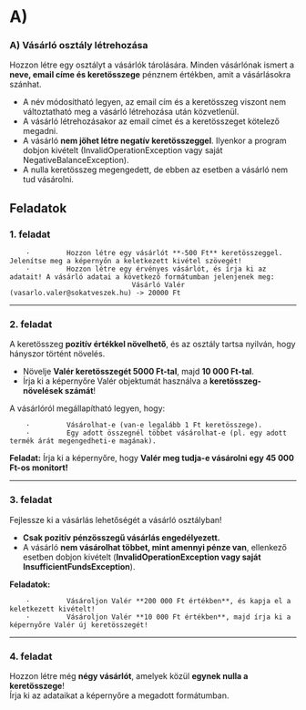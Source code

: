# **A)**


### A) Vásárló osztály létrehozása

Hozzon létre egy osztályt a vásárlók tárolására. Minden vásárlónak ismert a **neve, email címe és keretösszege** pénznem értékben, amit a vásárlásokra szánhat.

* A név módosítható legyen, az email cím és a keretösszeg viszont nem változtatható meg a vásárló létrehozása után közvetlenül.
* A vásárló létrehozásakor az email címet és a keretösszeget kötelező megadni.
* A vásárló **nem jöhet létre negatív keretösszeggel**. Ilyenkor a program dobjon kivételt (InvalidOperationException vagy saját NegativeBalanceException).
* A nulla keretösszeg megengedett, de ebben az esetben a vásárló nem tud vásárolni.

## Feladatok

### 1. feladat

        ·         Hozzon létre egy vásárlót **-500 Ft** keretösszeggel. Jelenítse meg a képernyőn a keletkezett kivétel szövegét!
        ·         Hozzon létre egy érvényes vásárlót, és írja ki az adatait! A vásárló adatai a következő formátumban jelenjenek meg:
                                  Vásárló Valér (vasarlo.valer@sokatveszek.hu) -> 20000 Ft



---
    
### 2. feladat

A keretösszeg **pozitív értékkel növelhető**, és az osztály tartsa nyilván, hogy hányszor történt növelés.

* Növelje **Valér keretösszegét 5000 Ft-tal**, majd **10 000 Ft-tal**.
* Írja ki a képernyőre Valér objektumát használva a **keretösszeg-növelések számát**!

A vásárlóról megállapítható legyen, hogy:

        ·         Vásárolhat-e (van-e legalább 1 Ft keretösszege).
        ·         Egy adott összegnél többet vásárolhat-e (pl. egy adott termék árát megengedheti-e magának).

**Feladat:** Írja ki a képernyőre, hogy **Valér meg tudja-e vásárolni egy 45 000 Ft-os monitort!**

---

### 3. feladat

Fejlessze ki a vásárlás lehetőségét a vásárló osztályban!

* **Csak pozitív pénzösszegű vásárlás engedélyezett.**
* A vásárló **nem vásárolhat többet, mint amennyi pénze van**, ellenkező esetben dobjon kivételt (**InvalidOperationException vagy saját InsufficientFundsException**).

**Feladatok:**

        ·         Vásároljon Valér **200 000 Ft értékben**, és kapja el a keletkezett kivételt!
        ·         Vásároljon Valér **10 000 Ft értékben**, majd írja ki a képernyőre Valér új keretösszegét!


---

### 4. feladat

Hozzon létre még **négy vásárlót**, amelyek közül **egynek nulla a keretösszege**! \
 Írja ki az adataikat a képernyőre a megadott formátumban.
